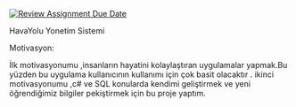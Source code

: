 [![Review Assignment Due Date](https://classroom.github.com/assets/deadline-readme-button-8d59dc4de5201274e310e4c54b9627a8934c3b88527886e3b421487c677d23eb.svg)](https://classroom.github.com/a/uelKf0-p)

HavaYolu Yonetim Sistemi

Motivasyon:

  İlk motivasyonumu ,insanların hayatini kolaylaştıran uygulamalar yapmak.Bu yüzden bu uygulama kullanıcının kullanımı  için çok basit olacaktır .
  ikinci motivasyonumu ,c# ve SQL konularda kendimi geliştirmek ve yeni öğrendiğimiz bilgiler pekiştirmek için bu proje yaptım.
